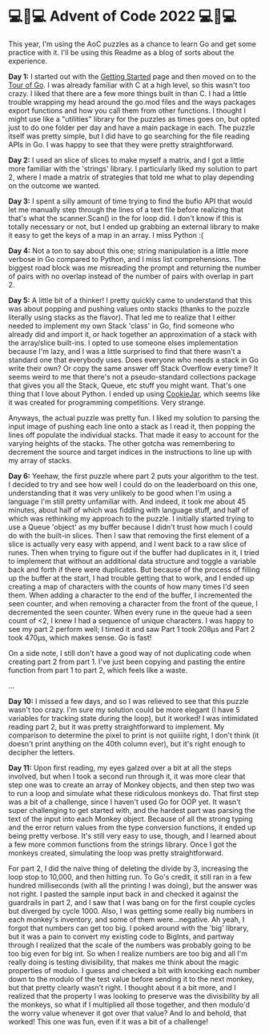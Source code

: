 💻🎄💻 Advent of Code 2022 💻🎄💻
=================================

This year, I'm using the AoC puzzles as a chance to learn Go and get some practice with it. I'll be using this Readme as a blog of sorts about the experience.

**Day 1:** I started out with the [Getting Started](https://go.dev/doc/tutorial/getting-started) page and then moved on to the [Tour of Go](https://go.dev/tour/). I was already familiar with C at a high level, so this wasn't too crazy. I liked that there are a few more things built in than C. I had a little trouble wrapping my head around the go.mod files and the ways packages export functions and how you call them from other functions. I thought I might use like a "utilities" library for the puzzles as times goes on, but opted just to do one folder per day and have a main package in each. The puzzle itself was pretty simple, but I did have to go searching for the file reading APIs in Go. I was happy to see that they were pretty straightforward.

**Day 2:** I used an slice of slices to make myself a matrix, and I got a little more familiar with the 'strings' library. I particularly liked my solution to part 2, where I made a matrix of strategies that told me what to play depending on the outcome we wanted.

**Day 3:** I spent a silly amount of time trying to find the bufio API that would let me manually step through the lines of a text file before realizing that that's what the scanner.Scan() in the for loop did. I don't know if this is totally necessary or not, but I ended up grabbing an external library to make it easy to get the keys of a map in an array. I miss Python :(

**Day 4:** Not a ton to say about this one; string manipulation is a little more verbose in Go compared to Python, and I miss list comprehensions. The biggest road block was me misreading the prompt and returning the number of pairs with no overlap instead of the number of pairs with overlap in part 2.

**Day 5:** A little bit of a thinker! I pretty quickly came to understand that this was about popping and pushing values onto stacks (thanks to the puzzle literally using stacks as the flavor). That led me to realize that I either needed to implement my own Stack 'class' in Go, find someone who already did and import it, or hack together an approximation of a stack with the array/slice built-ins. I opted to use someone elses implementation because I'm lazy, and I was a little surprised to find that there wasn't a standard one that everybody uses. Does everyone who needs a stack in Go write their own? Or copy the same answer off Stack Overflow every time? It seems weird to me that there's not a pseudo-standard collections package that gives you all the Stack, Queue, etc stuff you might want. That's one thing that I love about Python. I ended up using [CookieJar](https://github.com/karalabe/cookiejar), which seems like it was created for programming competitions. Very strange.

Anyways, the actual puzzle was pretty fun. I liked my solution to parsing the input image of pushing each line onto a stack as I read it, then popping the lines off populate the individual stacks. That made it easy to account for the varying heights of the stacks. The other gotcha was remembering to decrement the source and target indices in the instructions to line up with my array of stacks.

**Day 6:** Yeehaw, the first puzzle where part 2 puts your algorithm to the test. I decided to try and see how well I could do on the leaderboard on this one, understanding that it was very unlikely to be good when I'm using a language I'm still pretty unfamiliar with. And indeed, it took me about 45 minutes, about half of which was fiddling with language stuff, and half of which was rethinking my approach to the puzzle. I initially started trying to use a Queue 'object' as my buffer because I didn't trust how much I could do with the built-in slices. Then I saw that removing the first element of a slice is actually very easy with append, and I went back to a raw slice of runes. Then when trying to figure out if the buffer had duplicates in it, I tried to implement that without an additional data structure and toggle a variable back and forth if there were duplicates. But because of the process of filling up the buffer at the start, I had trouble getting that to work, and I ended up creating a map of characters with the counts of how many times I'd seen them. When adding a character to the end of the buffer, I incremented the seen counter, and when removing a character from the front of the queue, I decremented the seen counter. When every rune in the queue had a seen count of <2, I knew I had a sequence of unique characters. I was happy to see my part 2 perform well; I timed it and saw Part 1 took 208µs and Part 2 took 470µs, which makes sense. Go is fast!

On a side note, I still don't have a good way of not duplicating code when creating part 2 from part 1. I've just been copying and pasting the entire function from part 1 to part 2, which feels like a waste.

...

**Day 10:** I missed a few days, and so I was relieved to see that this puzzle wasn't too crazy. I'm sure my solution could be more elegant (I have 5 variables for tracking state during the loop), but it worked! I was intimidated reading part 2, but it was pretty straightforward to implement. My comparison to determine the pixel to print is not quiiiite right, I don't think (it doesn't print anything on the 40th column ever), but it's right enough to decipher the letters.

**Day 11:** Upon first reading, my eyes galzed over a bit at all the steps involved, but when I took a second run through it, it was more clear that step one was to create an array of Monkey objects, and then step two was to run a loop and simulate what these ridiculous monkeys do. That first step was a bit of a challenge, since I haven't used Go for OOP yet. It wasn't super challenging to get started with, and the hardest part was parsing the text of the input into each Monkey object. Because of all the strong typing and the error return values from the type conversion functions, it ended up being pretty verbose. It's still very easy to use, though, and I learned about a few more common functions from the strings library. Once I got the monkeys created, simulating the loop was pretty straightforward.

For part 2, I did the naive thing of deleting the divide by 3, increasing the loop stop to 10,000, and then hitting run. To Go's credit, it still ran in a few hundred milliseconds (with all the printing I was doing), but the answer was not right. I pasted the sample input back in and checked it against the guardrails in part 2, and I saw that I was bang on for the first couple cycles but diverged by cycle 1000. Also, I was getting some really big numbers in each monkey's inventory, and some of them were...negative. Ah yeah, I forgot that numbers can get too big. I poked around with the 'big' library, but it was a pain to convert my existing code to BigInts, and partway through I realized that the scale of the numbers was probably going to be too big even for big int. So when I realize numbers are too big and all I'm really doing is testing divisibility, that makes me think about the magic properties of modulo. I guess and checked a bit with knocking each number down to the modulo of the test value before sending it to the next monkey, but that pretty clearly wasn't right. I thought about it a bit more, and I realized that the property I was looking to preserve was the divisibility by all the monkeys, so what if I multiplied all those together, and then modulo'd the worry value whenever it got over that value? And lo and behold, that worked! This one was fun, even if it was a bit of a challenge!